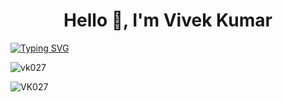 <h1 align="center">Hello 👋, I'm Vivek Kumar</h1>

<a href="https://git.io/typing-svg"><img src="https://readme-typing-svg.demolab.com?font=Fira+Code&weight=700&size=21&pause=1000&color=0002D3&width=435&lines=Flutter+Developer;Technical+Project+Lead;Lead+Mobile+Developer" alt="Typing SVG" /></a>

<!--
**VK027/VK027** is a ✨ _special_ ✨ repository because its `README.md` (this file) appears on your GitHub profile.

Here are some ideas to get you started:

- 🔭 I’m currently working on ...
- 🌱 I’m currently learning ...
- 👯 I’m looking to collaborate on ...
- 🤔 I’m looking for help with ...
- 💬 Ask me about ...
- 📫 How to reach me: ...
- 😄 Pronouns: ...
- ⚡ Fun fact: ...
-->

<p align="left"> <img src="https://komarev.com/ghpvc/?username=VK027&label=Visitors%20Count&color=0e75b6&style=flat" alt="vk027" /> </p>

<p><img align="left" src="https://github-readme-stats.vercel.app/api/top-langs?username=VK027&show_icons=true&locale=en&layout=compact" alt="VK027" /></p>

<!--
### Visitors Count
![Visitor Count] <img align="left" src = "https://profile-counter.glitch.me/VK027/count.svg" alt ="Loading">

<p>&nbsp;<img align="center" src="https://github-readme-stats.vercel.app/api?username=VK027&show_icons=true&locale=en" alt="VK027" /></p>

<p><img align="center" src="https://github-readme-streak-stats.herokuapp.com/?user=VK027&" alt="VK027" /></p>
-->

